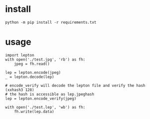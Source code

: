 # install
  `python -m pip install -r requirements.txt`

# usage
```
import lepton
with open('./test.jpg', 'rb') as fh:
    jpeg = fh.read()

lep = lepton.encode(jpeg)
_ = lepton.decode(lep)

# encode_verify will decode the lepton file and verify the hash (xxhash3 128)
# the hash is accessible as lep.jpeghash
lep = lepton.encode_verify(jpeg)

with open('./test.lep', 'wb') as fh:
    fh.write(lep.data)
```
